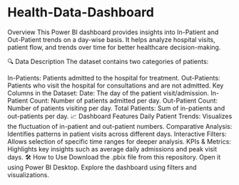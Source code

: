# Health-Data-Dashboard
Overview
This Power BI dashboard provides insights into In-Patient and Out-Patient trends on a day-wise basis. It helps analyze hospital visits, patient flow, and trends over time for better healthcare decision-making.

🔍 Data Description
The dataset contains two categories of patients:

In-Patients: Patients admitted to the hospital for treatment.
Out-Patients: Patients who visit the hospital for consultations and are not admitted.
Key Columns in the Dataset:
Date: The day of the patient visit/admission.
In-Patient Count: Number of patients admitted per day.
Out-Patient Count: Number of patients visiting per day.
Total Patients: Sum of in-patients and out-patients per day.
📈 Dashboard Features
Daily Patient Trends: Visualizes the fluctuation of in-patient and out-patient numbers.
Comparative Analysis: Identifies patterns in patient visits across different days.
Interactive Filters: Allows selection of specific time ranges for deeper analysis.
KPIs & Metrics: Highlights key insights such as average daily admissions and peak visit days.
🛠 How to Use
Download the .pbix file from this repository.
Open it using Power BI Desktop.
Explore the dashboard using filters and visualizations.

